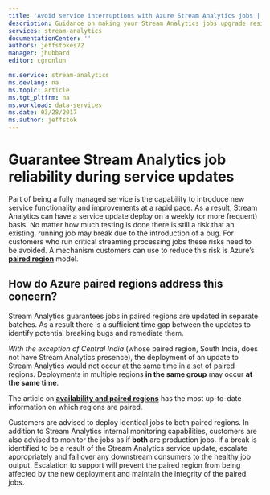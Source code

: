 ```yaml
---
title: 'Avoid service interruptions with Azure Stream Analytics jobs | Microsoft Docs'
description: Guidance on making your Stream Analytics jobs upgrade resilient.
services: stream-analytics
documentationCenter: ''
authors: jeffstokes72
manager: jhubbard
editor: cgronlun

ms.service: stream-analytics
ms.devlang: na
ms.topic: article
ms.tgt_pltfrm: na
ms.workload: data-services
ms.date: 03/28/2017
ms.author: jeffstok
---
```


# Guarantee Stream Analytics job reliability during service updates

Part of being a fully managed service is the capability to introduce new service functionality and improvements at a rapid pace. As a result, Stream Analytics can have a service update deploy on a weekly (or more frequent) basis. No matter how much testing is done there is still a risk that an existing, running job may break due to the introduction of a bug. For customers who run critical streaming processing jobs these risks need to be avoided. A mechanism customers can use to reduce this risk is Azure’s **[paired region](https://docs.microsoft.com/azure/best-practices-availability-paired-regions)** model. 

## How do Azure paired regions address this concern?

Stream Analytics guarantees jobs in paired regions are updated in separate batches. As a result there is a sufficient time gap between the updates to identify potential breaking bugs and remediate them.

_With the exception of Central India_ (whose paired region, South India, does not have Stream Analytics presence), the deployment of an update to Stream Analytics would not occur at the same time in a set of paired regions. Deployments in multiple regions **in the same group** may occur **at the same time**.

The article on **[availability and paired regions](https://docs.microsoft.com/azure/best-practices-availability-paired-regions)** has the most up-to-date information on which regions are paired.

Customers are advised to deploy identical jobs to both paired regions. In addition to Stream Analytics internal monitoring capabilities, customers are also advised to monitor the jobs as if **both** are production jobs. If a break is identified to be a result of the Stream Analytics service update, escalate appropriately and fail over any downstream consumers to the healthy job output. Escalation to support will prevent the paired region from being affected by the new deployment and maintain the integrity of the paired jobs.
